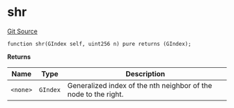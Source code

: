 # shr
[Git Source](https://github.com/lidofinance/community-staking-module/blob/efc92ba178845b0562e369d8d71b585ba381ab86/src/lib/GIndex.sol)


```solidity
function shr(GIndex self, uint256 n) pure returns (GIndex);
```
**Returns**

|Name|Type|Description|
|----|----|-----------|
|`<none>`|`GIndex`|Generalized index of the nth neighbor of the node to the right.|


